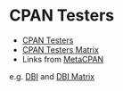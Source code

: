 # CPAN Testers


* [CPAN Testers](https://cpantesters.org/)
* [CPAN Testers Matrix](https://matrix.cpantesters.org/)
* Links from [MetaCPAN](https://metacpan.org/)

e.g. [DBI](https://metacpan.org/pod/DBI) and [DBI Matrix](http://matrix.cpantesters.org/?dist=DBI+1.643)



